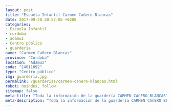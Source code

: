 ```yaml
---
layout: post
title: "Escuela Infantil Carmen Cañero Blancas"
date: 2017-09-20 20:57:05 +0200
categories:
- Escuela Infantil
- cordoba
- adamuz
- Centro público
- guarderia
name: "Carmen Cañero Blancas"
province: "Córdoba"
location: "Adamuz"
code: "14011092"
type: "Centro público"
img: guarderia.jpg
permalink: /guarderias/carmen-canero-blancas.html
robot: noindex, follow
sitemap: false
meta-title: "Toda la información de la guardería CARMEN CAñERO BLANCAS"
meta-description: "Toda la información de la guardería CARMEN CAñERO BLANCAS"
---
```

